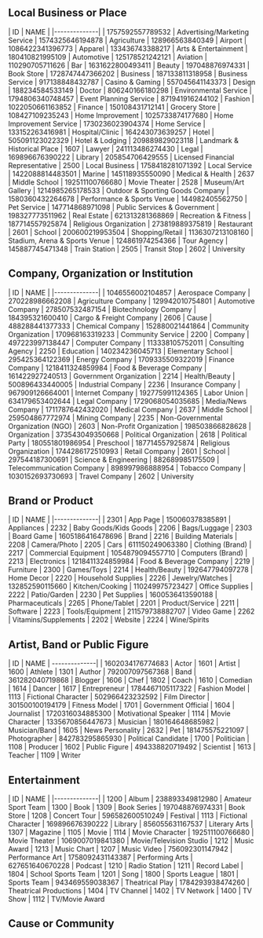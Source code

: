 Local Business or Place
-----------------------

| ID  | NAME  |
|--------------|
|	1757592557789532	|	Advertising/Marketing Service
|	1574325646194878	|	Agriculture
|	128966563840349	|	Airport
|	1086422341396773	|	Apparel
|	133436743388217	|	Arts &amp; Entertainment
|	180410821995109	|	Automotive
|	125178521242121	|	Aviation
|	110290705711626	|	Bar
| 1631622800493411	|	Beauty
|	197048876974331	|	Book Store
|	1728747447366202	|	Business
|	187133811318958	|	Business Service
|	917138848432787	|	Casino &amp; Gaming
|	557045641143373	|	Design
|	188234584533149	|	Doctor
|	806240166180298	|	Environmental Service
|	1794806340748457	|	Event Planning Service
|	871941916244102	|	Fashion
|	1022050661163852	|	Finance
|	150108431712141	|	Grocery Store
|	108427109235243	|	Home Improvement
|	1025733874177680	|	Home Improvement Service
|	1730236023904374	|	Home Service
|	133152263416981	|	Hospital/Clinic
|	164243073639257	|	Hotel
|	505091123022329	|	Hotel &amp; Lodging
|	209889829023118	|	Landmark &amp; Historical Place
|	1607	|	Lawyer
|	241113486274430	|	Legal
|	169896676390222	|	Library
|	205854706429555	|	Licensed Financial Representative
|	2500	|	Local Business
|	1758418281071392	|	Local Service
|	1422088814483501	|	Marine
|	145118935550090	|	Medical &amp; Health
|	2637	|	Middle School
|	192511100766680	|	Movie Theater
|	2528	|	Museum/Art Gallery
|	1214985265178533	|	Outdoor &amp; Sporting Goods Company
|	1580360432264678	|	Performance &amp; Sports Venue
|	144982405562750	|	Pet Service
|	147714868971098	|	Public Services &amp; Government
|	198327773511962	|	Real Estate
|	621313281368869	|	Recreation &amp; Fitness
|	187714557925874	|	Religious Organization
|	273819889375819	|	Restaurant
|	2601	|	School
|	200600219953504	|	Shopping/Retail
|	1136307213108160	|	Stadium, Arena &amp; Sports Venue
|	124861974254366	|	Tour Agency
|	145887745471348	|	Train Station
|	2505	|	Transit Stop
|	2602	|	University

Company, Organization or Institution
------------------------------------

| ID  | NAME  |
|--------------|
|	1046556002104857	|	Aerospace Company
|	270228986662208	|	Agriculture Company
|	129942010754801	|	Automotive Company
|	278507532487154	|	Biotechnology Company
|	184395321600410	|	Cargo &amp; Freight Company
|	2606	|	Cause
|	488288441377333	|	Chemical Company
|	152880021441864	|	Community Organization
|	170968163319233	|	Community Service
|	2200	|	Company
|	497223997138447	|	Computer Company
|	113338105752011	|	Consulting Agency
|	2250	|	Education
|	140234236045713	|	Elementary School
|	295425364122369	|	Energy Company
|	1709335509322019	|	Finance Company
|	1218411324859984	|	Food &amp; Beverage Company
|	161422927240513	|	Government Organization
|	2214	|	Health/Beauty
|	500896433440005	|	Industrial Company
|	2236	|	Insurance Company
|	967909126664001	|	Internet Company
|	192775991124365	|	Labor Union
|	634179653402644	|	Legal Company
|	1729068054035685	|	Media/News Company
|	1711787642432020	|	Medical Company
|	2637	|	Middle School
|	259504867772974	|	Mining Company
|	2235	|	Non-Governmental Organization (NGO)
|	2603	|	Non-Profit Organization
|	198503866828628	|	Organization
|	373543049350668	|	Political Organization
|	2618	|	Political Party
|	180551801986954	|	Preschool
|	187714557925874	|	Religious Organization
|	1744286172510993	|	Retail Company
|	2601	|	School
|	297544187300691	|	Science &amp; Engineering
|	882689985175509	|	Telecommunication Company
|	898997986888954	|	Tobacco Company
|	1030152693730693	|	Travel Company
|	2602	|	University

Brand or Product
----------------

| ID  | NAME  |
|--------------|
|	2301	|	App Page
|	150060378385891	|	Appliances
|	2232	|	Baby Goods/Kids Goods
|	2206	|	Bags/Luggage
|	2303	|	Board Game
|	1605186416478696	|	Brand
|	2216	|	Building Materials
|	2208	|	Camera/Photo
|	2205	|	Cars
|	611150249063380	|	Clothing (Brand)
|	2217	|	Commercial Equipment
|	1054879094557710	|	Computers (Brand)
|	2213	|	Electronics
|	1218411324859984	|	Food &amp; Beverage Company
|	2219	|	Furniture
|	2300	|	Games/Toys
|	2214	|	Health/Beauty
|	192647794097278	|	Home Decor
|	2220	|	Household Supplies
|	2226	|	Jewelry/Watches
|	132852590115660	|	Kitchen/Cooking
|	110249975723427	|	Office Supplies
|	2222	|	Patio/Garden
|	2230	|	Pet Supplies
|	1600536413590188	|	Pharmaceuticals
|	2265	|	Phone/Tablet
|	2201	|	Product/Service
|	2211	|	Software
|	2223	|	Tools/Equipment
|	211579738882707	|	Video Game
|	2262	|	Vitamins/Supplements
|	2202	|	Website
|	2224	|	Wine/Spirits

Artist, Band or Public Figure
-----------------------------

| ID  | NAME  |
--------------|
|	1602034176774683	|	Actor
|	1601	|	Artist
|	1600	|	Athlete
|	1301	|	Author
|	792007097567368	|	Band
|	361282040719868	|	Blogger
|	1606	|	Chef
|	1802	|	Coach
|	1610	|	Comedian
|	1614	|	Dancer
|	1617	|	Entrepreneur
|	1784467105117322	|	Fashion Model
|	1113	|	Fictional Character
|	502966423232592	|	Film Director
|	301500100194179	|	Fitness Model
|	1701	|	Government Official
|	1604	|	Journalist
|	1720316034885300	|	Motivational Speaker
|	1114	|	Movie Character
|	1335670856447673	|	Musician
|	180164648685982	|	Musician/Band
|	1605	|	News Personality
|	2632	|	Pet
|	181475575221097	|	Photographer
|	842783295865930	|	Political Candidate
|	1700	|	Politician
|	1108	|	Producer
|	1602	|	Public Figure
|	494338820719492	|	Scientist
|	1613	|	Teacher
|	1109	|	Writer

Entertainment
-------------

| ID  | NAME  |
|--------------|
|	1200	|	Album
|	238893349812980	|	Amateur Sport Team
|	1300	|	Book
|	1309	|	Book Series
|	197048876974331	|	Book Store
|	1208	|	Concert Tour
|	596582600510249	|	Festival
|	1113	|	Fictional Character
|	169896676390222	|	Library
|	856055631167537	|	Literary Arts
|	1307	|	Magazine
|	1105	|	Movie
|	1114	|	Movie Character
|	192511100766680	|	Movie Theater
|	1069007019841380	|	Movie/Television Studio
|	1212	|	Music Award
|	1213	|	Music Chart
|	1207	|	Music Video
|	756092301147942	|	Performance Art
|	1758092431143387	|	Performing Arts
|	627651640670228	|	Podcast
|	1210	|	Radio Station
|	1211	|	Record Label
|	1804	|	School Sports Team
|	1201	|	Song
|	1800	|	Sports League
|	1801	|	Sports Team
|	943469559038367	|	Theatrical Play
|	1784293938474260	|	Theatrical Productions
|	1404	|	TV Channel
|	1402	|	TV Network
|	1400	|	TV Show
|	1112	|	TV/Movie Award

Cause or Community
------------------
